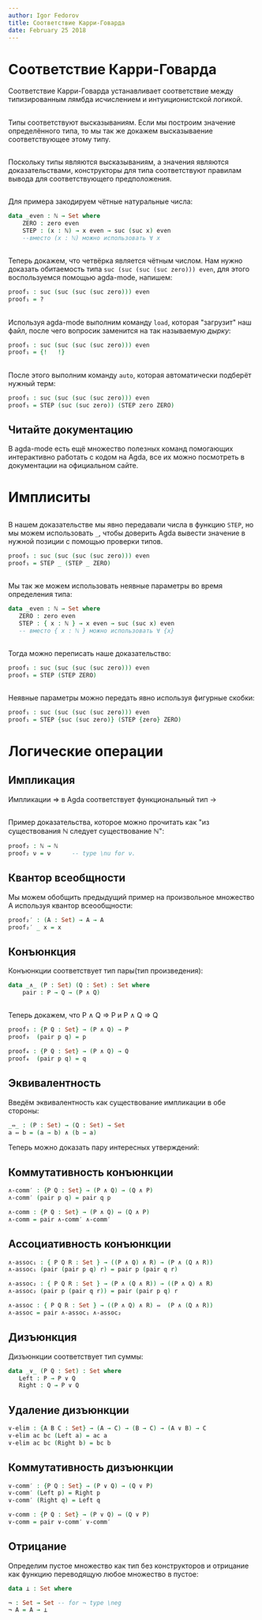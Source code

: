 ```yaml
---
author: Igor Fedorov
title: Соответствие Карри-Говарда
date: February 25 2018
---
```


# Соответствие Карри-Говарда

Соответствие Карри-Говарда устанавливает соответствие между типизированным лямбда исчислением и интуиционистской логикой.

##

Типы соответствуют высказываниям. Если мы построим значение определённого типа, то мы так же докажем высказываение соответствующее этому типу.

##

Поскольку типы являются высказываниям, а значения являются доказательствами, конструкторы для типа соответствуют правилам вывода для соответствующего предположения.

##

Для примера закодируем чётные натуральные числа:

```agda
data _even : ℕ → Set where
    ZERO : zero even
    STEP : (x : ℕ) → x even → suc (suc x) even
    --вместо (x : ℕ) можно использовать ∀ x
```

##

Теперь докажем, что четвёрка является чётным числом. Нам нужно доказать обитаемость типа `suc (suc (suc (suc zero))) even`, для этого воспользуемся помощью agda-mode, напишем:

```agda
proof₁ : suc (suc (suc (suc zero))) even
proof₁ = ?
```

##

Используя agda-mode выполним команду `load`, которая "загрузит" наш файл, после чего вопросик заменится на так называемую _дырку_:

```agda
proof₁ : suc (suc (suc (suc zero))) even
proof₁ = {!   !}
```

##

После этого выполним команду `auto`, которая автоматически подберёт нужный терм:

```agda
proof₁ : suc (suc (suc (suc zero))) even
proof₁ = STEP (suc (suc zero)) (STEP zero ZERO)
```

## Читайте документацию

В agda-mode есть ещё множество полезных команд помогающих интерактивно работать с кодом на Agda, все их можно посмотреть в документации на официальном сайте.

# Имплиситы

##

В нашем доказательстве мы явно передавали числа в функцию `STEP`, но мы можем использовать `_`, чтобы доверить Agda вывести значение в нужной позиции с помощью проверки типов.

```agda
proof₁ : suc (suc (suc (suc zero))) even
proof₁ = STEP _ (STEP _ ZERO)
```

##

Мы так же можем использовать неявные параметры во время определения типа:

```agda
data _even : ℕ → Set where
   ZERO : zero even
   STEP : { x : ℕ } → x even → suc (suc x) even    
   -- вместо { x : ℕ } можно использовать ∀ {x}
```

##

Тогда можно переписать наше доказательство:

```agda
proof₁ : suc (suc (suc (suc zero))) even
proof₁ = STEP (STEP ZERO)
```

##

Неявные параметры можно передать явно используя фигурные скобки:

```agda
proof₁ : suc (suc (suc (suc zero))) even
proof₁ = STEP {suc (suc zero)} (STEP {zero} ZERO)
```

# Логические операции

## Импликация

Импликации ⇒ в Agda соответствует функциональный тип →

##

Пример доказательства, которое можно прочитать как "из существования ℕ следует существование ℕ":

```agda
proof₂ : ℕ → ℕ
proof₂ ν = ν      -- type \nu for ν.
```

## Квантор всеобщности

Мы можем обобщить предыдущий пример на произвольное множество A используя квантор всеообщности:

```agda
proof₂′ : (A : Set) → A → A
proof₂′ _ x = x
```

## Конъюнкция

Конъюнкции соответствует тип пары(тип произведения):

```agda
data _∧_ (P : Set) (Q : Set) : Set where
    pair : P → Q → (P ∧ Q)
```

##

Теперь докажем, что P ∧ Q ⇒ P и  P ∧ Q ⇒ Q

```agda
proof₃ : {P Q : Set} → (P ∧ Q) → P
proof₃  (pair p q) = p

proof₄ : {P Q : Set} → (P ∧ Q) → Q
proof₄  (pair p q) = q
```

## Эквивалентность

Введём эквивалентность как существование импликации в обе стороны:

```agda
_⇔_ : (P : Set) → (Q : Set) → Set
a ⇔ b = (a → b) ∧ (b → a)
```

Теперь можно доказать пару интересных утверждений:

## Коммутативность конъюнкции

```agda
∧-comm′ : {P Q : Set} → (P ∧ Q) → (Q ∧ P)
∧-comm′ (pair p q) = pair q p

∧-comm : {P Q : Set} → (P ∧ Q) ⇔ (Q ∧ P)
∧-comm = pair ∧-comm′ ∧-comm′
```

## Ассоциативность конъюнкции

```agda
∧-assoc₁ : { P Q R : Set } → ((P ∧ Q) ∧ R) → (P ∧ (Q ∧ R))
∧-assoc₁ (pair (pair p q) r) = pair p (pair q r)

∧-assoc₂ : { P Q R : Set } → (P ∧ (Q ∧ R)) → ((P ∧ Q) ∧ R)
∧-assoc₂ (pair p (pair q r)) = pair (pair p q) r

∧-assoc : { P Q R : Set } → ((P ∧ Q) ∧ R) ⇔  (P ∧ (Q ∧ R))
∧-assoc = pair ∧-assoc₁ ∧-assoc₂
```

## Дизъюнкция

Дизъюнкции соответствует тип суммы:

```agda
data _∨_ (P Q : Set) : Set where
   Left : P → P ∨ Q
   Right : Q → P ∨ Q
```

## Удаление дизъюнкции

```agda
∨-elim : {A B C : Set} → (A → C) → (B → C) → (A ∨ B) → C
∨-elim ac bc (Left a) = ac a
∨-elim ac bc (Right b) = bc b
```

## Коммутативность дизъюнкции

```agda
∨-comm′ : {P Q : Set} → (P ∨ Q) → (Q ∨ P)
∨-comm′ (Left p) = Right p
∨-comm′ (Right q) = Left q

∨-comm : {P Q : Set} → (P ∨ Q) ⇔ (Q ∨ P)
∨-comm = pair ∨-comm′ ∨-comm′
```

## Отрицание

Определим пустое множество как тип без конструкторов и отрицание как функцию переводящую любое множество в пустое:

```agda
data ⊥ : Set where

¬ : Set → Set -- for ¬ type \neg
¬ A = A → ⊥
```

